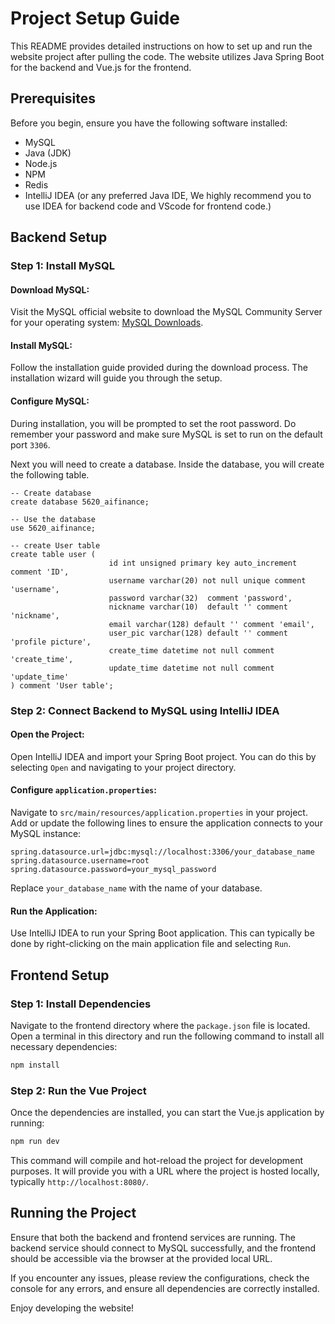 # Project Setup Guide

This README provides detailed instructions on how to set up and run the website project after pulling the code. The website utilizes Java Spring Boot for the backend and Vue.js for the frontend.

## Prerequisites

Before you begin, ensure you have the following software installed:
- MySQL 
- Java (JDK) 
- Node.js
- NPM
- Redis
- IntelliJ IDEA (or any preferred Java IDE, We highly recommend you to use IDEA for backend code and VScode for frontend code.)



## Backend Setup

### Step 1: Install MySQL

#### Download MySQL:
Visit the MySQL official website to download the MySQL Community Server for your operating system: [MySQL Downloads](https://dev.mysql.com/downloads/mysql/).

#### Install MySQL:
Follow the installation guide provided during the download process. The installation wizard will guide you through the setup.

#### Configure MySQL:
During installation, you will be prompted to set the root password. Do remember your password and make sure MySQL is set to run on the default port `3306`.

Next you will need to create a database. Inside the database, you will create the following table. 

```
-- Create database
create database 5620_aifinance;

-- Use the database
use 5620_aifinance;

-- create User table
create table user (
                      id int unsigned primary key auto_increment comment 'ID',
                      username varchar(20) not null unique comment 'username',
                      password varchar(32)  comment 'password',
                      nickname varchar(10)  default '' comment 'nickname',
                      email varchar(128) default '' comment 'email',
                      user_pic varchar(128) default '' comment 'profile picture',
                      create_time datetime not null comment 'create_time',
                      update_time datetime not null comment 'update_time'
) comment 'User table';

```
### Step 2: Connect Backend to MySQL using IntelliJ IDEA

#### Open the Project:
Open IntelliJ IDEA and import your Spring Boot project. You can do this by selecting `Open` and navigating to your project directory.

#### Configure `application.properties`:
Navigate to `src/main/resources/application.properties` in your project. Add or update the following lines to ensure the application connects to your MySQL instance:

```properties
spring.datasource.url=jdbc:mysql://localhost:3306/your_database_name
spring.datasource.username=root
spring.datasource.password=your_mysql_password
```
Replace `your_database_name` with the name of your database.

#### Run the Application:
Use IntelliJ IDEA to run your Spring Boot application. This can typically be done by right-clicking on the main application file and selecting `Run`.

## Frontend Setup

### Step 1: Install Dependencies

Navigate to the frontend directory where the `package.json` file is located. Open a terminal in this directory and run the following command to install all necessary dependencies:

```sh
npm install
```

### Step 2: Run the Vue Project

Once the dependencies are installed, you can start the Vue.js application by running:

```sh
npm run dev
```

This command will compile and hot-reload the project for development purposes. It will provide you with a URL where the project is hosted locally, typically `http://localhost:8080/`.

## Running the Project

Ensure that both the backend and frontend services are running. The backend service should connect to MySQL successfully, and the frontend should be accessible via the browser at the provided local URL.

If you encounter any issues, please review the configurations, check the console for any errors, and ensure all dependencies are correctly installed.

Enjoy developing the website!
